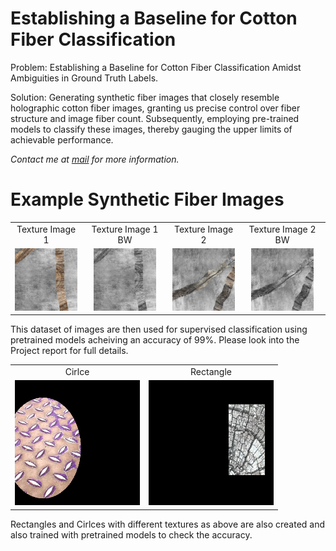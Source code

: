 # Establishing a Baseline for Cotton Fiber Classification
 
Problem: Establishing a Baseline for Cotton Fiber Classification Amidst Ambiguities in Ground Truth Labels.

Solution: Generating synthetic fiber images that closely resemble holographic cotton fiber images, granting us precise control over fiber structure and image fiber count. Subsequently, employing pre-trained models to classify these images, thereby gauging the upper limits of achievable performance.

_Contact me at [mail](mailto:tejarahul618@gmail.com) for more information._


# Example Synthetic Fiber Images 
<table>
  <tr>
    <td align="center">Texture Image 1</td>
    <td align="center">Texture Image 1 BW</td>
    <td align="center">Texture Image 2</td>
    <td align="center">Texture Image 2 BW</td>
  </tr>
  <tr> 
    <td align="center"><img src="https://github.com/rahultejagorantala/Synthetic_Fiber/blob/main/Images/image_8.jpg" width=100 height=100 ></td>
    <td align="center"><img src="https://github.com/rahultejagorantala/Synthetic_Fiber/blob/main/Images/image_8-BW.jpg" width=100 height=100 ></td>
    <td align="center"><img src="https://github.com/rahultejagorantala/Synthetic_Fiber/blob/main/Images/image_12.jpg" width=100 height=100 ></td>
    <td align="center"><img src="https://github.com/rahultejagorantala/Synthetic_Fiber/blob/main/Images/image_12-BW.jpg" width=100 height=100 ></td>
  </tr>
 </table>

<table>

 
This dataset of images are then used for supervised classification using pretrained models acheiving an accuracy of 99%.
Please look into the Project report for full details.


  <tr>
    <td align="center">Cirlce</td>
    <td align="center">Rectangle</td>
  </tr>
  <tr> 
    <td align="center"><img src="https://github.com/rahultejagorantala/Synthetic_Fiber/blob/main/Images/synthetic_image_0.jpg" width=200 height=200 ></td>
    <td align="center"><img src="https://github.com/rahultejagorantala/Synthetic_Fiber/blob/main/Images/synthetic_image_2.jpg" width=200 height=200 ></td>
  </tr>
 </table>
 Rectangles and Cirlces with different textures as above are also created and also trained with pretrained models to check the accuracy.

